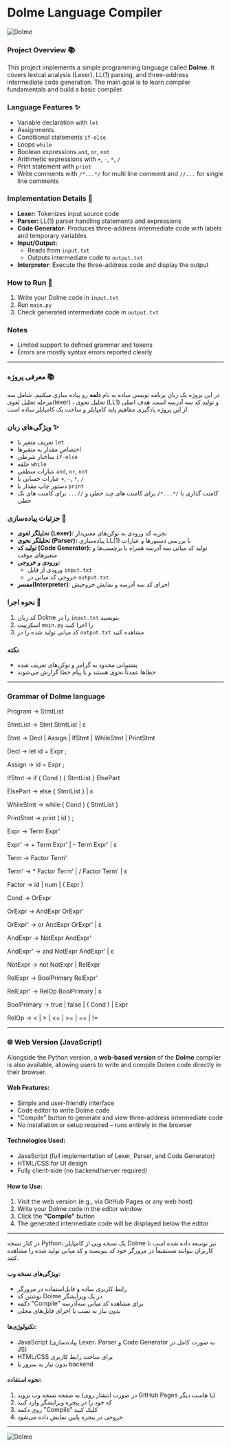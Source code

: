 # Dolme Language Compiler   
![Dolme](./assets/images/dolme.jpg)


### Project Overview 📚
This project implements a simple programming language called **Dolme**. It covers lexical analysis (Lexer), LL(1) parsing, and three-address intermediate code generation. The main goal is to learn compiler fundamentals and build a basic compiler.

### Language Features ✨
- Variable declaration with `let`  
- Assignments  
- Conditional statements `if-else`  
- Loops `while`  
- Boolean expressions `and`, `or`, `not`  
- Arithmetic expressions with `+`, `-`, `*`, `/`  
- Print statement with `print`
- Write comments with `/*...*/` for multi line comment and `//...` for single line comments  

### Implementation Details 🔧
- **Lexer:** Tokenizes input source code  
- **Parser:** LL(1) parser handling statements and expressions  
- **Code Generator:** Produces three-address intermediate code with labels and temporary variables  
- **Input/Output:**  
  - Reads from `input.txt`  
  - Outputs intermediate code to `output.txt`  
- **Interpreter**: Execute the three-address code and display the output

### How to Run 🚀
1. Write your Dolme code in `input.txt`  
2. Run `main.py`  
3. Check generated intermediate code in `output.txt`  

### Notes
- Limited support to defined grammar and tokens  
- Errors are mostly syntax errors reported clearly  

---

### معرفی پروژه 📚
در این پروژه یک زبان برنامه نویسی ساده به نام **دلمه** رو پیاده سازی میکنیم. شامل سه مرحله تحلیل لغوی(lexer) ، تحلیل نحوی (LL1) و تولید کد سه آدرسه است. هدف اصلی از این پروژه یادگیری مفاهیم پایه کامپایلر و ساخت یک کامپایلر ساده است.

### ویژگی‌های زبان ✨
- تعریف متغیر با `let`
- اختصاص مقدار به متغیرها
- ساختار شرطی `if-else`
- حلقه `while`
- عبارات منطقی `and`, `or`, `not`
- عبارات حسابی با `+`, `-`, `*`, `/`
- دستور چاپ مقدار با `print`
- کامنت گذاری با `/*...*/` برای کامنت های چند خطی و `//...` برای کامنت های تک خطی

### جزئیات پیاده‌سازی 🔧
- **تحلیلگر لغوی (Lexer):** تجزیه کد ورودی به توکن‌های معنی‌دار  
- **تحلیلگر نحوی (Parser):** پیاده‌سازی LL(1) با بررسی دستورها و عبارات  
- **تولید کد (Code Generator):** تولید کد میانی سه آدرسه همراه با برچسب‌ها و متغیرهای موقت  
- **ورودی و خروجی:**  
  - ورودی از فایل `input.txt`  
  - خروجی کد میانی در `output.txt`  
- **مفسر(Interpreter)**: اجرای کد سه آدرسه و نمایش خروجیش 

### نحوه اجرا 🚀
1. کد زبان Dolme را در `input.txt` بنویسید  
2. اسکریپت `main.py` را اجرا کنید  
3. کد میانی تولید شده را در `output.txt` مشاهده کنید  

### نکته
- پشتیبانی محدود به گرامر و توکن‌های تعریف شده  
- خطاها عمدتاً نحوی هستند و با پیام خطا گزارش می‌شوند  

---

### Grammar of Dolme language

Program       → StmtList

StmtList      → Stmt StmtList | ε

Stmt          → Decl 
              | Assign 
              | IfStmt 
              | WhileStmt 
              | PrintStmt

Decl          → let id = Expr ;

Assign        → id = Expr ;

IfStmt        → if ( Cond ) { StmtList } ElsePart

ElsePart      → else { StmtList } | ε

WhileStmt     → while ( Cond ) { StmtList }

PrintStmt     → print ( id ) ;

Expr          → Term Expr'

Expr'         → + Term Expr' 
              | - Term Expr' 
              | ε

Term          → Factor Term'

Term'         → * Factor Term' 
              | / Factor Term' 
              | ε

Factor        → id 
              | num 
              | ( Expr )

Cond          → OrExpr

OrExpr        → AndExpr OrExpr'

OrExpr'       → or AndExpr OrExpr' 
              | ε

AndExpr       → NotExpr AndExpr'

AndExpr'      → and NotExpr AndExpr' 
              | ε

NotExpr       → not NotExpr 
              | RelExpr

RelExpr       → BoolPrimary RelExpr'

RelExpr'      → RelOp BoolPrimary 
              | ε

BoolPrimary   → true 
              | false 
              | ( Cond ) 
              | Expr

RelOp         → < | > | <= | >= | == | !=

---

### 🌐 Web Version (JavaScript)

Alongside the Python version, a **web-based version** of the **Dolme** compiler is also available, allowing users to write and compile Dolme code directly in their browser.

#### Web Features:

* Simple and user-friendly interface
* Code editor to write Dolme code
* "Compile" button to generate and view three-address intermediate code
* No installation or setup required – runs entirely in the browser

#### Technologies Used:

* JavaScript (full implementation of Lexer, Parser, and Code Generator)
* HTML/CSS for UI design
* Fully client-side (no backend/server required)

#### How to Use:

1. Visit the web version (e.g., via GitHub Pages or any web host)
2. Write your Dolme code in the editor window
3. Click the **"Compile"** button
4. The generated intermediate code will be displayed below the editor

---

در کنار نسخه Python، یک نسخه وبی از کامپایلر Dolme نیز توسعه داده شده است تا کاربران بتوانند مستقیماً در مرورگر خود کد بنویسند و کد میانی تولید شده را مشاهده کنند.

#### ویژگی‌های نسخه وب:

* رابط کاربری ساده و قابل‌استفاده در مرورگر
* نوشتن کد Dolme در یک ویرایشگر
* دکمه "Compile" برای مشاهده کد میانی سه‌آدرسه
* بدون نیاز به نصب یا اجرای فایل‌های محلی

#### تکنولوژی‌ها:

* JavaScript (پیاده‌سازی Lexer، Parser و Code Generator به صورت کامل در JS)
* HTML/CSS برای ساخت رابط کاربری
* بدون نیاز به سرور یا backend

#### نحوه استفاده:

1. به صفحه نسخه وب بروید (در صورت انتشار روی GitHub Pages یا هاست دیگر)
2. کد خود را در پنجره ویرایشگر وارد کنید
3. روی دکمه "Compile" کلیک کنید
4. خروجی در پنجره پایین نمایش داده می‌شود

---
![Dolme](./assets/images/dolme2.png)
